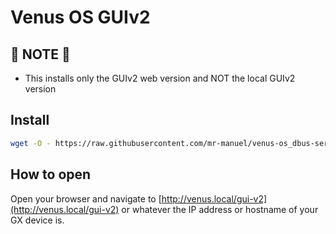 # Venus OS GUIv2

## 🚨 NOTE 🚨

* This installs only the GUIv2 web version and NOT the local GUIv2 version

## Install

```bash
wget -O - https://raw.githubusercontent.com/mr-manuel/venus-os_dbus-serialbattery_gui-v2/master/install-new-webgui.sh | bash
```

## How to open

Open your browser and navigate to [http://venus.local/gui-v2](http://venus.local/gui-v2) or whatever the IP address or hostname of your GX device is.
